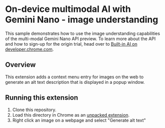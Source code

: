 # On-device multimodal AI with Gemini Nano - image understanding

This sample demonstrates how to use the image understanding capabilities of the multi-modal Gemini Nano API preview. To learn more about the API and how to sign-up for the origin trial, head over to [Built-in AI on developer.chrome.com](https://developer.chrome.com/docs/extensions/ai/prompt-api).

## Overview

This extension adds a context menu entry for images on the web to generate an alt text description that is displayed in a popup window.

## Running this extension

1. Clone this repository.
1. Load this directory in Chrome as an [unpacked extension](https://developer.chrome.com/docs/extensions/get-started/tutorial/hello-world#load-unpacked).
1. Right click an image on a webpage and select "Generate alt text"
